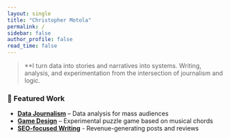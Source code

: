 ```yaml
---
layout: single
title: "Christopher Motola"
permalink: /
sidebar: false
author_profile: false
read_time: false
---
```

> **I turn data into stories and narratives into systems.
> Writing, analysis, and experimentation from the intersection of journalism and logic.

### 📂 Featured Work  
- **[Data Journalism](portfolio/economic-trends/)** – Data analysis for mass audiences  
- **[Game Design](portfolio/game-design/)** – Experimental puzzle game based on musical chords
- **[SEO-focused Writing](portfolio/small-business-writing/)** - Revenue-generating posts and reviews 

